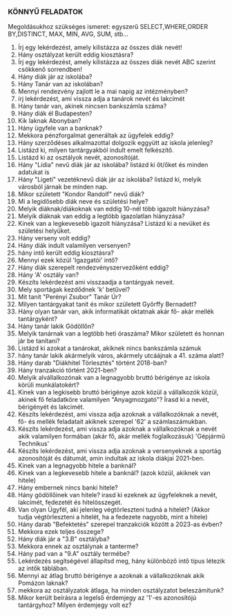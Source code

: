 ### KÖNNYŰ FELADATOK
Megoldásukhoz szükséges ismeret: egyszerű SELECT,WHERE,ORDER BY,DISTINCT, MAX, MIN, AVG, SUM, stb...

1. Írj egy lekérdezést, amely kilistázza az összes diák nevét!
2. Hány osztályzat került eddig kiosztásra?
3. Írj egy lekérdezést, amely kilistázza az összes diák nevét ABC szerint csökkenő sorrendben!
4. Hány diák jár az iskolába?
5. Hány Tanár van az iskolában?
6. Mennyi rendezvény zajlott le a mai napig az intézményben?
7. írj lekérdezést, ami vissza adja a tanárok nevét és lakcímét
8. Hány tanár van, akinek nincsen bankszámla száma?
9. Hány diák él Budapesten?
10. Kik laknak Abonyban?
11. Hány ügyfele van a banknak?
12. Mekkora pénzforgalmat generáltak az ügyfelek eddig?
13. Hány szerződéses alkalmazottal dolgozik eggyütt az iskola jelenleg?
14. Listázd ki, milyen tantárgyakból indult emelt felkészítő.
15. Listázd ki az osztályok nevét, azonosítóját.
16. Hány "Lídia" nevű diák jár az iskolába? listázd ki őt/őket és minden adatukat is
17. Hány "Ligeti" vezetéknevű diák jár az iskolába? listázd ki, melyik városból járnak be minden nap.
18. Mikor született "Kondor Randolf" nevű diák?
19. Mi a legidősebb diák neve és születési helye?
20. Melyik diáknak/diákoknak van eddig 10-nél több igazolt hiányzása?
21. Melyik diáknak van eddig a legtöbb igazolatlan hiányzása?
22. Kinek van a legkevesebb igazolt hiányzása? Listázd ki a nevüket és születési helyüket.
23. Hány verseny volt eddig?
24. Hány diák indult valamilyen versenyen?
25. hány intő került eddig kiosztásra?
26. Mennyi ezek közül 'Igazgatói' intő?
27. Hány diák szerepelt rendezvényszervezőként eddig?
28. Hány 'A' osztály van?
29. Készíts lekérdezést ami visszaadja a tantárgyak neveit.
30. Mely sportágak kezdődnek 'k' betűvel?
31. Mit tanít "Perényi Zsubor" Tanár Úr?
32. Milyen tantárgyakat tanít és mikor született Győrffy Bernadett?
33. Hány olyan tanár van, akik informatikát oktatnak akár fő- akár mellék tantárgyként?
34. Hány tanár lakik Gödöllőn?
35. Melyik tanárnak van a legtöbb heti óraszáma? Mikor született és honnan jár be tanítani?
36. Listázd ki azokat a tanárokat, akiknek nincs bankszámla számuk
37. hány tanár lakik akármelyik város, akármely utcáájnak a 41. száma alatt?
38. Hány darab "Diákhitel Törlesztés" történt 2018-ban?
39. Hány tranzakció történt 2021-ben?
40. Melyik alvállalkozónak van a legnagyobb bruttó bérigénye az iskola körüli munkálatokért?
41. Kinek van a legkisebb bruttó bérigénye azok közül a vállalkozók közül, akinek fő feladatköre valamilyen "Anyagmozgató"? Írasd ki a nevét, bérigényét és lakcímét.
42. Készíts lekérdezést, ami vissza adja azoknak a vállalkozóknak a nevét, fő- és mellék feladatait akiknek szerepel '62' a számlaszámukban.
43. Készíts lekérdezést, ami vissza adja azoknak a vállalkozóknak a nevét akik valamilyen formában (akár fő, akár mellék foglalkozásuk) 'Gépjármű Technikus'
44. Készíts lekérdezést, ami vissza adja azoknak a versenyeknek a sportág azonosítóját és dátumát, amin indultak az iskola diákjai 2021-ben.
45. Kinek van a legnagyobb hitele a banknál?
46. Kinek van a legkevesebb hitele a banknál? (azok közül, akiknek van hitele)
47. Hány embernek nincs banki hitele?
48. Hány gödöllőinek van hitele? irasd ki ezeknek az ügyfeleknek a nevét, lakcímét, fedezetét és hitelösszegét.
49. Van olyan Ügyfél, aki jelenleg végtörleszteni tudná a hitelét? (Akkor tudja végtörleszteni a hitelét, ha a fedezete nagyobb, mint a hitele)
50. Hány darab "Befektetés" szerepel tranzakciók között a 2023-as évben?
51. Mekkora ezek teljes összege?
52. Hány diák jár a "3.B" osztályba?
53. Mekkora ennek az osztálynak a tanterme?
54. Hány pad van a "9.A" osztály termébe?
55. Lekérdezés segítségével állapítsd meg, hány különböző intő típus létezik az intők táblában.
56. Mennyi az átlag bruttó bérigénye a azoknak a vállalkozóknak akik Pomázon laknak?
57. mekkora az osztályzatok átlaga, ha minden osztályzatot beleszámítunk?
58. Mikor került beírásra a legelső érdemjegy az '1'-es azonosítójú tantárgyhoz? Milyen érdemjegy volt ez?
